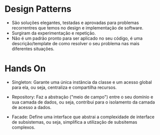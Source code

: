 # Design Patterns

* São soluções elegantes, testadas e aprovadas para problemas recorrentres que temos no design e implementação de software.
* Surgiram da experimentação e repetição.
* Não é um padrão pronto para ser aplicado no seu código, é uma descrição/template de como resolver o seu problema nas mais diferentes situações.

# Hands On

* Singleton: Garante uma única instância da classe e um acesso global para ela, ou seja, centraliza e compartilha recursos.

* Repository: Faz a abstração ("meio de campo") entre o seu domínio e sua camada de dados, ou seja, contribui para o isolamento da camada de acesso a dados.

* Facade: Define uma interface que abstrai a complexidade de interface de subsistemas, ou seja, simplifica a utilização de subsitemas complexos.
